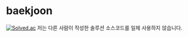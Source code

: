 # baekjoon

[![Solved.ac](http://mazassumnida.wtf/api/v2/generate_badge?boj=sanha129)](https://solved.ac/sanha129)
저는 다른 사람이 작성한 솔루션 소스코드를 일체 사용하지 않습니다.
